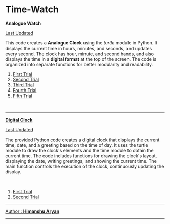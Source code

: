 # Time-Watch
<p><b>Analogue Watch</b></p>
<a href="https://github.com/himanshuaryan/Time-Watch/blob/main/version_2.py">Last Updated<a/>
<p>This code creates a <strong>Analogue Clock</strong> using the <i>turtle</i> module in Python. It displays the current time in hours, minutes, and seconds, and updates every second. The clock has hour, minute, and second hands, and also displays the time in a <b>digital format</b> at the top of the screen. The code is organized into separate functions for better modularity and readability.</p>
<ol>
  <li><a href="simple_clock.py">First Trial</a></li>
  <li><a href="analogue_clock.py">Second Trial</a></li>
  <li><a href="simple_analogue_clock.py">Third Trial</a></li>
  <li><a href="version_1(2).py">Fourth Trial</a></li>
  <li><a href="https://github.com/himanshuaryan/Time-Watch/blob/main/version_2.py">Fifth Trial</li>
</ol> <br><hr>
<p><b>Digital Clock</b></p>
<a href='https://github.com/himanshuaryan/Time-Watch/blob/main/digital_watch_ver2.py'>Last Updated</a><br>
<p>The provided Python code creates a digital clock that displays the current time, date, and a greeting based on the time of day. It uses the turtle module to draw the clock's elements and the time module to obtain the current time. The code includes functions for drawing the clock's layout, displaying the date, writing greetings, and showing the current time. The main function controls the execution of the clock, continuously updating the display.
</p><br>
<ol>
  <li><a href='https://github.com/himanshuaryan/Time-Watch/blob/main/digital_watch.py'>First Trial</a></li>
  <li><a href='https://github.com/himanshuaryan/Time-Watch/blob/main/digital_watch_ver2.py'>Second Trial</li>
</ol>
<hr>
<p>Author : <b><a href="https://github.com/himanshuaryan">Himanshu Aryan</a></b></p>
<hr>
